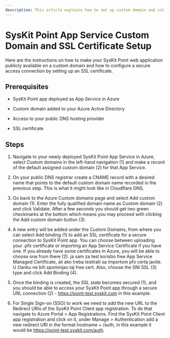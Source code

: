 ```yaml
---
description: This article explains how to set up custom domain and ssl certificate.
---
```


# SysKit Point App Service Custom Domain and SSL Certificate Setup

Here are the instructions on how to make your SysKit Point web application publicly available on a custom domain and how to configure a secure access connection by setting up an SSL certificate.

## Prerequisites 

* SysKit Point app deployed as App Service in Azure 

* Custom domain added to your Azure Active Directory 

* Access to your public DNS hosting provider 

* SSL certificate  

## Steps 

1. Navigate to your newly deployed SysKit Point App Service in Azure, select Custom domains in the left-hand navigation (1) and make a record of the default assigned custom domain (2) for that App Service. 

 

2. On your public DNS registrar create a CNAME record with a desired name that points to the default custom domain name recorded in the previous step. This is what it might look like in Cloudflare DNS. 

 

3. Go back to the Azure Custom domains page and select Add custom domain (1). Enter the fully qualified domain name as Custom domain (2) and click Validate. After a few seconds you should get two green checkmarks at the bottom which means you may proceed with clicking the Add custom domain button (3). 

 

4. A new entry will be added under the Custom Domains, from where you can select Add binding (1) to add an SSL certificate for a secure connection to SysKit Point app. You can choose between uploading your .pfx certificate or importing an App Service Certificate if you have one. If you already have some certificates in Azure, you will be able to choose one from there (2). ja sam za test koristio free App Service Managed Certificate, ali ako treba testirati sa importom pfx certa javite. U članku ne bih spominjao taj free cert. Also, choose the SNI SSL (3) type and click Add Binding (4). 

 

5. Once the binding is created, the SSL state becomes secured (1), and you should be able to access your SysKit Point app through a secure URL connection (2) - https://point-test.syskit.com in this example. 

 

 

6. For Single Sign-on (SSO) to work we need to add the new URL to the Redirect URIs of the SysKit Point Client app registration. To do that navigate to Azure Portal > App Registrations. Find the SysKit Point Client app registration and click on it, under Manage > Authentication add a new redirect URI in the format hostname + /auth, in this example it would be https://point-test.syskit.com/auth. 

 